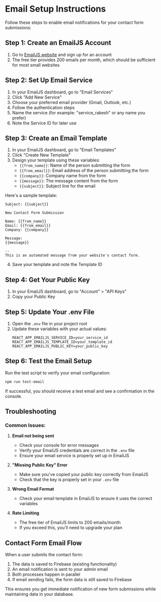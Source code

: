 # Email Setup Instructions

Follow these steps to enable email notifications for your contact form submissions:

## Step 1: Create an EmailJS Account

1. Go to [EmailJS website](https://www.emailjs.com/) and sign up for an account
2. The free tier provides 200 emails per month, which should be sufficient for most small websites

## Step 2: Set Up Email Service

1. In your EmailJS dashboard, go to "Email Services"
2. Click "Add New Service"
3. Choose your preferred email provider (Gmail, Outlook, etc.)
4. Follow the authentication steps
5. Name the service (for example: "service_rakesh" or any name you prefer)
6. Note the Service ID for later use

## Step 3: Create an Email Template

1. In your EmailJS dashboard, go to "Email Templates"
2. Click "Create New Template"
3. Design your template using these variables:
   - `{{from_name}}`: Name of the person submitting the form
   - `{{from_email}}`: Email address of the person submitting the form
   - `{{company}}`: Company name from the form
   - `{{message}}`: The message content from the form
   - `{{subject}}`: Subject line for the email

Here's a sample template:

```
Subject: {{subject}}

New Contact Form Submission

Name: {{from_name}}
Email: {{from_email}}
Company: {{company}}

Message:
{{message}}

--
This is an automated message from your website's contact form.
```

4. Save your template and note the Template ID

## Step 4: Get Your Public Key

1. In your EmailJS dashboard, go to "Account" > "API Keys"
2. Copy your Public Key

## Step 5: Update Your .env File

1. Open the `.env` file in your project root
2. Update these variables with your actual values:
   ```
   REACT_APP_EMAILJS_SERVICE_ID=your_service_id
   REACT_APP_EMAILJS_TEMPLATE_ID=your_template_id
   REACT_APP_EMAILJS_PUBLIC_KEY=your_public_key
   ```

## Step 6: Test the Email Setup

Run the test script to verify your email configuration:

```bash
npm run test-email
```

If successful, you should receive a test email and see a confirmation in the console.

## Troubleshooting

### Common Issues:

1. **Email not being sent**
   - Check your console for error messages
   - Verify your EmailJS credentials are correct in the `.env` file
   - Ensure your email service is properly set up in EmailJS

2. **"Missing Public Key" Error**
   - Make sure you've copied your public key correctly from EmailJS
   - Check that the key is properly set in your `.env` file

3. **Wrong Email Format**
   - Check your email template in EmailJS to ensure it uses the correct variables

4. **Rate Limiting**
   - The free tier of EmailJS limits to 200 emails/month
   - If you exceed this, you'll need to upgrade your plan

## Contact Form Email Flow

When a user submits the contact form:
1. The data is saved to Firebase (existing functionality)
2. An email notification is sent to your admin email
3. Both processes happen in parallel
4. If email sending fails, the form data is still saved to Firebase

This ensures you get immediate notification of new form submissions while maintaining data in your database.
